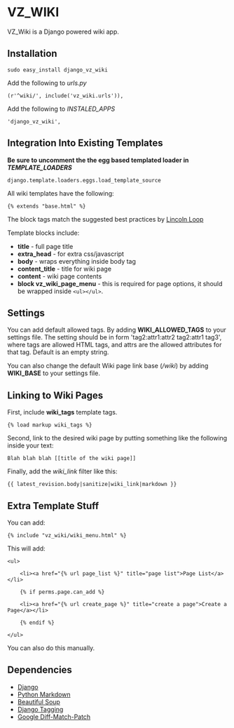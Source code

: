 VZ_WIKI
===============

VZ_Wiki is a Django powered wiki app.

Installation
------------

`sudo easy_install django_vz_wiki`

Add the following to *urls.py*

`(r'^wiki/', include('vz_wiki.urls')),`

Add the following to *INSTALED_APPS*

`'django_vz_wiki',`

Integration Into Existing Templates
-----------------------------------

**Be sure to uncomment the the egg based templated loader in *TEMPLATE_LOADERS***

`django.template.loaders.eggs.load_template_source`

All wiki templates have the following:

`{% extends "base.html" %}`

The block tags match the suggested best practices by [Lincoln Loop](http://lincolnloop.com/django-best-practices/apps/modules/templates.html)

Template blocks include:

* **title** - full page title
* **extra_head** - for extra css/javascript
* **body** - wraps everything inside body tag
* **content_title** - title for wiki page
* **content** - wiki page contents
* **block vz_wiki_page_menu** - this is required for page options, it should be wrapped
inside `<ul></ul>`.

Settings
--------

You can add default allowed tags.  By adding **WIKI_ALLOWED_TAGS** to your settings file.  The  setting should be in form 'tag2:attr1:attr2 tag2:attr1 tag3', where tags are allowed HTML tags, and attrs are the allowed attributes for that tag.  Default is an empty string.

You can also change the default Wiki page link base (*/wiki*) by adding **WIKI_BASE** to your settings file.

Linking to Wiki Pages
---------------------

First, include **wiki_tags** template tags.

`{% load markup wiki_tags %}`

Second, link to the desired wiki page by putting something like the following inside
your text:

`Blah blah blah [[title of the wiki page]]`

Finally, add the *wiki_link* filter like this:

`{{ latest_revision.body|sanitize|wiki_link|markdown }}`

Extra Template Stuff
--------------------

You can add:

`{% include "vz_wiki/wiki_menu.html" %}`

This will add:

`<ul>`

`    <li><a href="{% url page_list %}" title="page list">Page List</a></li>`

`    {% if perms.page.can_add %}`

`    <li><a href="{% url create_page %}" title="create a page">Create a Page</a></li>`

`    {% endif %}`

`</ul>`

You can also do this manually.

Dependencies
--------------

* [Django](http://djangoproject.com)
* [Python Markdown](http://www.freewisdom.org/projects/python-markdown)
* [Beautiful Soup](http://www.crummy.com/software/BeautifulSoup)
* [Django Tagging](http://code.google.com/p/django-tagging/)
* [Google Diff-Match-Patch](http://code.google.com/p/google-diff-match-patch/)
